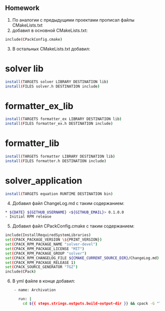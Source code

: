 ## Homework
1. По аналогии с предыдущими проектами прописал файлы CMakeLists.txt
2. добавил в основной CMakeLists.txt:
```sh
include(CPackConfig.cmake)
```
3. В остальных CMakeLists.txt добавил:
# solver lib
```sh
install(TARGETS solver LIBRARY DESTINATION lib)
install(FILES solver.h DESTINATION include)
```
# formatter_ex_lib
```sh
install(TARGETS formatter_ex LIBRARY DESTINATION lib)
install(FILES formatter_ex.h DESTINATION include)
```
# formatter_lib
```sh
install(TARGETS formatter LIBRARY DESTINATION lib)
install(FILES formatter.h DESTINATION include)
```
# solver_application
```sh
install(TARGETS equation RUNTIME DESTINATION bin)
```
4. Добавил файл ChangeLog.md с таким содержанием:
```sh
* ${DATE} ${GITHUB_USERNAME} <${GITHUB_EMAIL}> 0.1.0.0
- Initial RPM release
```
5. Добавил файл CPackConfig.cmake с таким содержанием:
```sh
include(InstallRequiredSystemLibraries)
set(CPACK_PACKAGE_VERSION \${PRINT_VERSION})
set(CPACK_RPM_PACKAGE_NAME "solver-devel")
set(CPACK_RPM_PACKAGE_LICENSE "MIT")
set(CPACK_RPM_PACKAGE_GROUP "solver")
set(CPACK_RPM_CHANGELOG_FILE ${CMAKE_CURRENT_SOURCE_DIR}/ChangeLog.md)
set(CPACK_RPM_PACKAGE_RELEASE 1)
set(CPACK_SOURCE_GENERATOR "TGZ")
include(CPack)
```
6. В yml файле в конце добавил:
```sh
    - name: Archivation

      run: |
        cd ${{ steps.strings.outputs.build-output-dir }} && cpack -G "TGZ"
```
